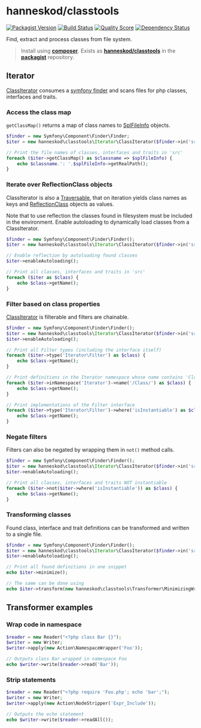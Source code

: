 # hanneskod/classtools

[![Packagist Version](https://img.shields.io/packagist/v/hanneskod/classtools.svg?style=flat-square)](https://packagist.org/packages/hanneskod/classtools)
[![Build Status](https://img.shields.io/travis/hanneskod/classtools/master.svg?style=flat-square)](https://travis-ci.org/hanneskod/classtools)
[![Quality Score](https://img.shields.io/scrutinizer/g/hanneskod/classtools.svg?style=flat-square)](https://scrutinizer-ci.com/g/hanneskod/classtools)
[![Dependency Status](https://img.shields.io/gemnasium/hanneskod/classtools.svg?style=flat-square)](https://gemnasium.com/hanneskod/classtools)

Find, extract and process classes from file system.

> Install using **[composer](http://getcomposer.org/)**. Exists as
> **[hanneskod/classtools](https://packagist.org/packages/hanneskod/classtools)**
> in the **[packagist](https://packagist.org/)** repository.


## Iterator

[ClassIterator](src/Iterator/ClassIterator.php) consumes a [symfony
finder](http://symfony.com/doc/current/components/finder.html) and scans files
for php classes, interfaces and traits.

### Access the class map

`getClassMap()` returns a map of class names to
[SplFileInfo](http://api.symfony.com/2.5/Symfony/Component/Finder/SplFileInfo.html)
objects.

```php
$finder = new Symfony\Component\Finder\Finder;
$iter = new hanneskod\classtools\Iterator\ClassIterator($finder->in('src'));

// Print the file names of classes, interfaces and traits in 'src'
foreach ($iter->getClassMap() as $classname => $splFileInfo) {
    echo $classname.': '.$splFileInfo->getRealPath();
}
```

### Iterate over ReflectionClass objects

ClassIterator is also a
[Traversable](http://php.net/manual/en/class.traversable.php), that on iteration
yields class names as keys and
[ReflectionClass](http://php.net/manual/en/class.reflectionclass.php) objects as
values.

Note that to use reflection the classes found in filesystem must be
included in the environment. Enable autoloading to dynamically load classes from
a ClassIterator.

```php
$finder = new Symfony\Component\Finder\Finder();
$iter = new hanneskod\classtools\Iterator\ClassIterator($finder->in('src'));

// Enable reflection by autoloading found classes
$iter->enableAutoloading();

// Print all classes, interfaces and traits in 'src'
foreach ($iter as $class) {
    echo $class->getName();
}
```

### Filter based on class properties

[ClassIterator](src/Iterator/ClassIterator.php) is filterable and filters are
chainable.

```php
$finder = new Symfony\Component\Finder\Finder();
$iter = new hanneskod\classtools\Iterator\ClassIterator($finder->in('src'));
$iter->enableAutoloading();

// Print all Filter types (including the interface itself)
foreach ($iter->type('Iterator\Filter') as $class) {
    echo $class->getName();
}

// Print definitions in the Iterator namespace whose name contains 'Class'
foreach ($iter->inNamespace('Iterator')->name('/Class/') as $class) {
    echo $class->getName();
}

// Print implementations of the Filter interface
foreach ($iter->type('Iterator\Filter')->where('isInstantiable') as $class) {
    echo $class->getName();
}
```

### Negate filters

Filters can also be negated by wrapping them in `not()` method calls.

```php
$finder = new Symfony\Component\Finder\Finder();
$iter = new hanneskod\classtools\Iterator\ClassIterator($finder->in('src'));
$iter->enableAutoloading();

// Print all classes, interfaces and traits NOT instantiable
foreach ($iter->not($iter->where('isInstantiable')) as $class) {
    echo $class->getName();
}
```

### Transforming classes

Found class, interface and trait definitions can be transformed and written to a
single file.

```php
$finder = new Symfony\Component\Finder\Finder();
$iter = new hanneskod\classtools\Iterator\ClassIterator($finder->in('src'));
$iter->enableAutoloading();

// Print all found definitions in one snippet
echo $iter->minimize();

// The same can be done using
echo $iter->transform(new hanneskod\classtools\Transformer\MinimizingWriter);
```

## Transformer examples

### Wrap code in namespace

<!-- @ignore -->
```php
$reader = new Reader("<?php class Bar {}");
$writer = new Writer;
$writer->apply(new Action\NamespaceWrapper('Foo'));

// Outputs class Bar wrapped in namespace Foo
echo $writer->write($reader->read('Bar'));
```

### Strip statements

<!-- @ignore -->
```php
$reader = new Reader("<?php require 'Foo.php'; echo 'bar';");
$writer = new Writer;
$writer->apply(new Action\NodeStripper('Expr_Include'));

// Outputs the echo statement
echo $writer->write($reader->readAll());
```
